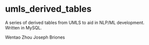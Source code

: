 # umls_derived_tables
A series of derived tables from UMLS to aid in NLP/ML development. Written in MySQL.

Wentao Zhou
Joseph Briones

